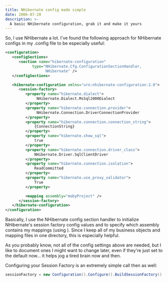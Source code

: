 ```yaml
---
title: NHibernate config made simple
date: 2006-07-20
description: >-
  A basic NHibernate configuration, grab it and make it yours
---
```


So, I use NHibernate a lot. I've found the following approach for NHibernate configs in my .config file to be especially useful:

```xml
<configuration> 
   <configSections> 
      <section name="hibernate-configuration"
            type="NHibernate.Cfg.ConfigurationSectionHandler, 
                  NHibernate" /> 
   </configSections> 

   <hibernate-configuration xmlns="urn:nhibernate-configuration-2.0"> 
      <session-factory> 
         <property name="hibernate.dialect">
              NHibernate.Dialect.MsSql2000Dialect
         </property> 
         <property name="hibernate.connection.provider">
              NHibernate.Connection.DriverConnectionProvider
         </property> 
         <property name="hibernate.connection.connection_string">
             {ConnectionString}
         </property> 
         <property name="hibernate.show_sql">
             true
         </property> 
         <property name="hibernate.connection.driver_class">
             NHibernate.Driver.SqlClientDriver
         </property> 
         <property name="hibernate.connection.isolation">
             ReadCommitted
         </property> 
         <property name="hibernate.use_proxy_validator">
             True
         </property> 

         <mapping assembly="mobyProject" /> 
      </session-factory> 
   </hibernate-configuration> 
</configuration>
```

Basically, I use the NHibernate config section handler to initialize NHibernate's session factory config values and to specify which assembly contains my mappings (using <mapping assembly="mobyProject" />). Since I keep all of my business objects and mapping files in one directory, this is especially helpful.

As you probably know, not all of the config settings above are needed, but I like to document ones I might want to change later, even if they're just set to the default now... it helps jog a tired brain now and then.

Configuring your Session Factory is an extremely simple call then as well:

```csharp
sessionFactory = new Configuration().Configure().BuildSessionFactory();
```